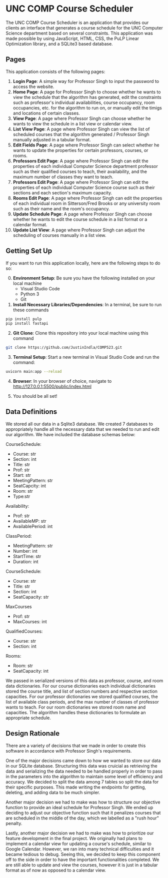 # UNC COMP Course Scheduler

The UNC COMP Course Scheduler is an application that provides our clients an interface that generates a course schedule for the UNC Computer Science department based on several constraints. This application was made possible by using JavaScript, HTML, CSS, the PuLP Linear Optimization library, and a SQLite3 based database.

## Pages

This application consists of the following pages:

1. **Login Page**: A simple way for Professor Singh to input the password to access the website.
2. **Home Page**: A page for Professor Singh to choose whether he wants to view the schedule that the algorithm has generated, edit the constraints such as professor's individual availabilities, course occupancy, room occupancies, etc. for the algorithm to run on, or manually edit the timigs and locations of certain classes.
3. **View Page**: A page where Professor Singh can choose whether he wants to view the schedule in a list view or calendar view.
4. **List View Page**: A page where Professor Singh can view the list of scheduled courses that the algorithm generated / Professor Singh manually adjusted in a tabular format.
5. **Edit Fields Page**: A page where Professor Singh can select whether he wants to update the properties for certain professors, courses, or rooms.
6. **Professors Edit Page**: A page where Professor Singh can edit the properties of each individual Computer Science department professor such as their qualified courses to teach, their availability, and the maximum number of classes they want to teach.
7. **Professors Edit Page**: A page where Professor Singh can edit the properties of each individual Computer Science course such as their sections and each section's maximum capacity.
8. **Rooms Edit Page**: A page where Professor Singh can edit the properties of each individual room in Sitterson/Fred Brooks or any university room such as their name and the room's occupancy.
9. **Update Schedule Page**: A page where Professor Singh can choose whether he wants to edit the course schedule in a list format or a calendar format.
10. **Update List View**: A page where Professor Singh can adjust the scheduling of courses manually in a list view.

## Getting Set Up

If you want to run this application locally, here are the following steps to do so:

0. **Environment Setup**: Be sure you have the following installed on your local machine
    - Visual Studio Code
    - Python 3
    - Git
1. **Install Necessary Libraries/Dependencies**: In a terminal, be sure to run these commands

```bash
pip install pulp
pip install fastapi
```

2. **Git Clone**: Clone this repository into your local machine using this command

```bash
git clone https://github.com/JustinIndla/COMP523.git
```

3. **Terminal Setup**: Start a new terminal in Visual Studio Code and run the command:

```bash
uvicorn main:app --reload
```

4. **Browser**: In your browser of choice, navigate to <ins>http://127.0.0.1:5500/public/index.html</ins>

5. You should be all set!

## Data Definitions
We stored all our data in a Sqlite3 database. We created 7 databases to appropriately handle all the necessary data that we needed to run and edit our algorithm. We have included the database schemas below: 

CourseSchedule:
- Course: str
- Section: int
- Title: str
- Prof: str
- Start: str
- MeetingPattern: str
- SeatCapcity: int
- Room: str
- Type:str


Availability:
- Prof: str
- AvailableMP: str
- AvailablePeriod: int

ClassPeriod:
- MeetingPattern: str
- Number: int
- StartTime: str
- Duration: int

CourseSchedule:
- Course: str
- Title: str
- Section: int
- SeatCapacity: str

MaxCourses
- Prof: str
- MaxCourses: int


QualifiedCourses:
- Course: str
- Section: int


Rooms:
- Room: str
- SeatCapacity: int

We passed in serialized versions of this data as professor, course, and room data dictionaries. For our course dictionaries each individual dictionaries stored the course title, and list of section numbers and respective section capacities. For our professor dictionaries we stored qualified courses, the list of available class periods, and the max number of classes of professor wants to teach. For our room dictionaries we stored room name and capacities. The algorithm handles these dictionaries to formulate an appropriate schedule.  


## Design Rationale

There are a variety of decisions that we made in order to create this software in accordance with Professor Singh's requirements.

One of the major decisions came down to how we wanted to store our data in our SQLite database. Structuring this data was cruicial as retrieving the data and serializing the data needed to be handled properly in order to pass in the parameters into the algorithm to maintain some level of efficiency and accuracy. We decided to split the data among 7 tables so split the data for their specific purposes. This made writing the endpoints for getting, deleting, and adding data to be much simpler.

Another major decision we had to make was how to structure our objective function to provide an ideal schedule for Professor Singh. We ended up deciding to adjust our objective function such that it penalizes courses that are scheduled in the middle of the day, which we labelled as a "rush hour" penalty.

Lastly, another major decision we had to make was how to prioritize our feature development in the final project. We originally had plans to implement a calendar view for updating a course's schedule, similar to Google Calendar. However, we ran into many technical difficulties and it became tedious to debug. Seeing this, we decided to keep this component off to the side in order to have the important functionalities completed. We are still able to update and view the courses, however it is just in a tabular format as of now as opposed to a calendar view.
